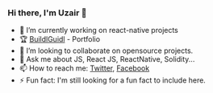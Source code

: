 ### Hi there, I'm Uzair 👋



- 🔭 I’m currently working on react-native projects
- 🏆 [BuildlGuidl](https://buidlguidl.com/builders/0xe8CD1Ac6b04238dbFC711A6616d2F43a5d126754) - Portfolio
- 👯 I’m looking to collaborate on opensource projects. 
- 💬 Ask me about JS, React JS, ReactNative, Solidity...
- 📫 How to reach me: [Twitter](https://mobile.twitter.com/uzair0111), [Facebook](https://www.facebook.com/mohammed.uzair.5661/)
- ⚡ Fun fact: I'm still looking for a fun fact to include here.

